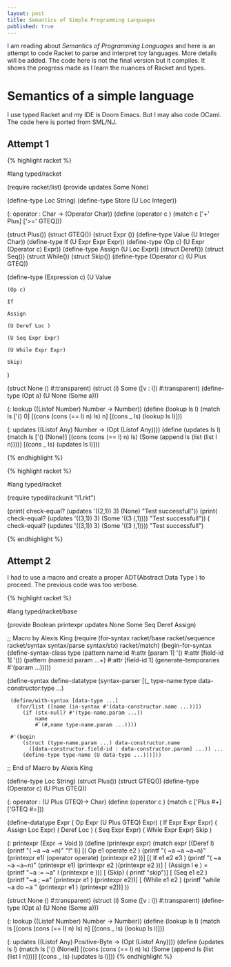 ```yaml
---
layout: post
title: Semantics of Simple Programming Languages
published: true
---
```

I am reading about _Semantics of Programming Languages_ and here is an attempt to code Racket
to parse and interpret toy languages. More details will be added.
The code here is not the final version but it compiles. It shows the progress made as I learn the nuances of
Racket and types.

# Semantics of a simple language

I use typed Racket and my IDE is Doom Emacs. But I may also code OCaml. The code here is ported from SML/NJ.

## Attempt 1

{% highlight racket %}

#lang typed/racket


(require racket/list)
(provide updates Some None)

(define-type Loc String)
(define-type Store (U Loc Integer))

(: operator : Char -> (Operator Char))
(define (operator c )
  (match c
     ['+' Plus]
     ['>=' GTEQ]))

(struct Plus())
(struct GTEQ())
(struct Expr ())
(define-type Value (U Integer Char))
(define-type If (U Expr Expr Expr))
(define-type (Op c) (U Expr (Operator c) Expr))
(define-type Assign (U Loc Expr))
(struct Deref())
(struct Seq())
(struct While())
(struct Skip())
(define-type (Operator c) (U Plus GTEQ))

(define-type (Expression c)
 (U Value

    (Op c)

    If

    Assign

    (U Deref Loc )

    (U Seq Expr Expr)

    (U While Expr Expr)

    Skip)
  )

(struct None ()
    #:transparent)
(struct (i) Some ([v : i])
    #:transparent)
(define-type (Opt a) (U None (Some a)))

(: lookup  ((Listof Number)  Number -> Number))
(define (lookup ls l)
  (match ls
    ['()  0]
    [(cons (cons (== l) n) ls) n]
    [(cons _ ls) (lookup ls l)]))


(: updates ((Listof Any) Number ->
                                 (Opt (Listof Any))))
(define (updates ls l)
  (match ls
    ['()   (None)]
    [(cons (cons (== l) n) ls) (Some (append ls (list (list l n))))]
    [(cons _ ls) (updates ls l)]))

{% endhighlight %} 


{% highlight racket %} 

#lang typed/racket

(require typed/rackunit "l1.rkt")


 (print( check-equal? (updates '((2,1)) 3) (None) "Test successfull"))
 (print( check-equal? (updates '((3,1)) 3) (Some '((3 (,1)))) "Test successfull"))
 ( check-equal? (updates '((3,1)) 3) (Some '((3 (,1)))) "Test successfull")

{% endhighlight %} 

## Attempt 2
I had to use a macro and create a proper ADT(Abstract Data Type ) to proceed. The previous
code was too verbose.

{% highlight racket %}

#lang typed/racket/base

(provide Boolean printexpr updates None Some Seq Deref Assign)

;;  Macro by Alexis King 
 (require (for-syntax racket/base
                     racket/sequence
                     racket/syntax
                     syntax/parse
                     syntax/stx)
         racket/match)
(begin-for-syntax
  (define-syntax-class type
    (pattern name:id
             #:attr [param 1] '()
             #:attr [field-id 1] '())
    (pattern (name:id param ...+)
             #:attr [field-id 1] (generate-temporaries #'(param ...)))))

(define-syntax define-datatype
  (syntax-parser
    [(_ type-name:type data-constructor:type ...)

     (define/with-syntax [data-type ...]
       (for/list ([name (in-syntax #'(data-constructor.name ...))])
         (if (stx-null? #'(type-name.param ...))
             name
             #`(#,name type-name.param ...))))

     #'(begin
         (struct (type-name.param ...) data-constructor.name
           ([data-constructor.field-id : data-constructor.param] ...)) ...
         (define-type type-name (U data-type ...)))]))
;;  End of Macro by Alexis King 

(define-type Loc String)
(struct Plus())
(struct GTEQ())
(define-type (Operator c) (U Plus GTEQ))

(: operator : (U Plus GTEQ)->  Char)
(define (operator c )
  (match c
    ['Plus #\+]
    ['GTEQ #\=]))

(define-datatype Expr
  ( Op  Expr (U Plus GTEQ) Expr)
  ( If  Expr Expr Expr)
  ( Assign  Loc Expr)
  ( Deref Loc )
  ( Seq Expr Expr)
  ( While Expr Expr)
    Skip
)


(: printexpr (Expr -> Void ))
(define (printexpr expr)
  (match expr
    [(Deref l)  (printf "( ~a ~a ~n)" "!"  l)]
    [( Op e1 operate e2  )
            (printf "( ~a ~a ~a~n)"  (printexpr e1)  (operator operate)
            (printexpr e2 ))]
    [( If e1 e2 e3  )
            (printf "( ~a ~a ~a~n)"  (printexpr e1)  (printexpr e2 )(printexpr e2 ))]
    [ (Assign l e ) =  (printf "~a := ~a" l (printexpr e ))]
    [ (Skip) ( printf "skip")]
    [ (Seq e1 e2 )   (printf "~a ;  ~a" (printexpr e1 )
                                      (printexpr e2))]
    [ (While  e1 e2 ) (printf  "while ~a do ~a " (printexpr e1 )
                                          (printexpr e2))]
  ))

(struct None ()
    #:transparent)
(struct (i) Some ([v : i])
    #:transparent)
(define-type (Opt a) (U None (Some a)))

(: lookup  ((Listof Number)  Number -> Number))
(define (lookup ls l)
  (match ls
    [(cons (cons (== l) n) ls) n]
    [(cons _ ls) (lookup ls l)]))


(: updates ((Listof Any) Positive-Byte ->
                                 (Opt (Listof Any))))
(define (updates ls l)
  (match ls
    ['()   (None)]
    [(cons (cons (== l) n) ls) (Some (append ls (list (list l n))))]
    [(cons _ ls) (updates ls l)]))
{% endhighlight %} 
